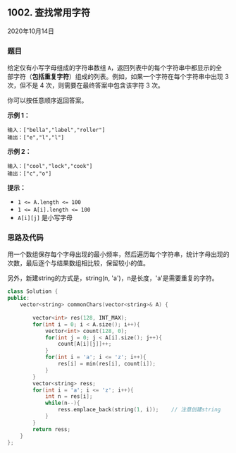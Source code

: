 ## 1002. 查找常用字符

2020年10月14日

### 题目

给定仅有小写字母组成的字符串数组 ``A``，返回列表中的每个字符串中都显示的全 
部字符（**包括重复字符**）组成的列表。例如，如果一个字符在每个字符串中出现 
3 次，但不是 4 次，则需要在最终答案中包含该字符 3 次。

你可以按任意顺序返回答案。



**示例 1：**

```
输入：["bella","label","roller"]
输出：["e","l","l"]
```

**示例 2：**

```
输入：["cool","lock","cook"]
输出：["c","o"]
```



**提示：**


- ``1 <= A.length <= 100``
- ``1 <= A[i].length <= 100``
- ``A[i][j]`` 是小写字母

### 思路及代码

用一个数组保存每个字母出现的最小频率，然后遍历每个字符串，统计字母出现的次数，最后逐个与结果数组相比较，保留较小的值。

另外，新建string的方式是，string(n, 'a')，n是长度，'a'是需要重复的字符。

```cpp
class Solution {
public:
    vector<string> commonChars(vector<string>& A) {
        
        vector<int> res(128, INT_MAX);
        for(int i = 0; i < A.size(); i++){
            vector<int> count(128, 0);
            for(int j = 0; j < A[i].size(); j++){
                count[A[i][j]]++;
            }
            for(int i = 'a'; i <= 'z'; i++){
                res[i] = min(res[i], count[i]);
            }
        }
        vector<string> ress;
        for(int i = 'a'; i <= 'z'; i++){
            int n = res[i];
            while(n--){
                ress.emplace_back(string(1, i));    // 注意创建string
            }
        }
        return ress;
    }
};
```